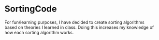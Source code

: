 # SortingCode
For fun/learning purposes, I have decided to create sorting algorithms based on theories I learned in class. Doing this increases my knowledge of how each sorting algorithm works.
